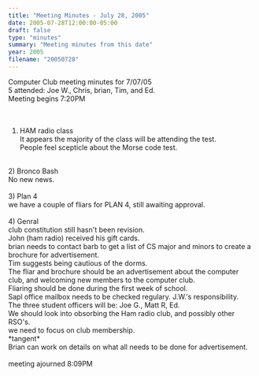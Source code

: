 ```yaml
---
title: "Meeting Minutes - July 28, 2005"
date: 2005-07-28T12:00:00-05:00
draft: false
type: "minutes"
summary: "Meeting minutes from this date"
year: 2005
filename: "20050728"
---
```


Computer Club meeting minutes for 7/07/05<br>
   5 attended: Joe W., Chris, brian, Tim, and Ed.<br>
   Meeting begins 7:20PM<br><br>
   <br>
   1) HAM radio class<br>
   It appears the majority of the class will be attending the test.<br>
   People feel scepticle about the Morse code test.<br>
   <br>
   2) Bronco Bash<br>
   No new news.<br>
   <br>
   3) Plan 4<br>
   we have a couple of fliars for PLAN 4, still awaiting approval.<br>
   <br>
   4) Genral<br>
   club constitution still hasn't been revision.<br>
  John (ham radio) received his gift cards.<br>
  brian needs to contact barb to get a list of CS major and minors to create a brochure for advertisement.<br>
Tim suggests being cautious of the dorms.<br> The fliar and brochure should be an advertisement about the computer club, and welcoming new members to the computer club.<br>
Fliaring should be done during the first week of school.<br>
Sapl office mailbox needs to be checked regulary. J.W.'s responsibility.<br>
The three student officers will be: Joe G., Matt R, Ed.<br>
We should look into obsorbing the Ham radio club, and possibly other RSO's.<br>
we need to focus on club membership.<br>
*tangent*<br>
Brian can work on details on what all needs to be done for advertisement.<br>
<br>
meeting ajourned 8:09PM<br>  
